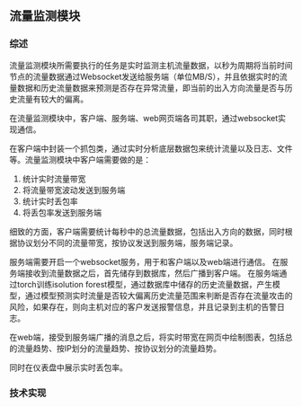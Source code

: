 
## 流量监测模块

### 综述


流量监测模块所需要执行的任务是实时监测主机流量数据，以秒为周期将当前时间节点的流量数据通过Websocket发送给服务端（单位MB/S），并且依据实时的流量数据和历史流量数据来预测是否存在异常流量，即当前的出入方向流量是否与历史流量有较大的偏离。


在流量监测模块中，客户端、服务端、web网页端各司其职，通过websocket实现通信。

在客户端中封装一个抓包类，通过实时分析底层数据包来统计流量以及日志、文件等。流量监测模块中客户端需要做的是：
1. 统计实时流量带宽
2. 将流量带宽波动发送到服务端
3. 统计实时丢包率
4. 将丢包率发送到服务端

细致的方面，客户端需要统计每秒中的总流量数据，包括出入方向的数据，同时根据协议划分不同的流量带宽，按协议发送到服务端，服务端记录。

服务端需要开启一个websocket服务，用于和客户端以及web端进行通信。
在服务端接收到流量数据之后，首先储存到数据库，然后广播到客户端。
在服务端通过torch训练isolution forest模型，通过数据库中储存的历史流量数据，产生模型，通过模型预测实时流量是否较大偏离历史流量范围来判断是否存在流量攻击的风险，如果存在，则向主机对应的客户发送报警信息，并且记录到主机的告警日志。

在web端，接受到服务端广播的消息之后，将实时带宽在网页中绘制图表，包括总的流量趋势、按IP划分的流量趋势、按协议划分的流量趋势。

同时在仪表盘中展示实时丢包率。

### 技术实现
